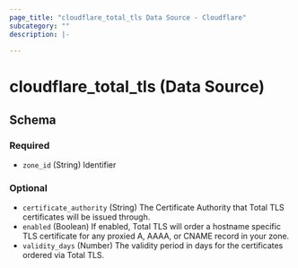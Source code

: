 ```yaml
---
page_title: "cloudflare_total_tls Data Source - Cloudflare"
subcategory: ""
description: |-
  
---
```


# cloudflare_total_tls (Data Source)




<!-- schema generated by tfplugindocs -->
## Schema

### Required

- `zone_id` (String) Identifier

### Optional

- `certificate_authority` (String) The Certificate Authority that Total TLS certificates will be issued through.
- `enabled` (Boolean) If enabled, Total TLS will order a hostname specific TLS certificate for any proxied A, AAAA, or CNAME record in your zone.
- `validity_days` (Number) The validity period in days for the certificates ordered via Total TLS.


